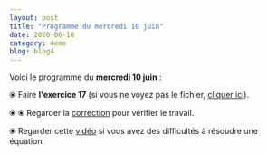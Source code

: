 ```yaml
---
layout: post
title: "Programme du mercredi 10 juin"
date: 2020-06-10
category: 4eme
blog: blog4
---
```


Voici le programme du <b>mercredi 10 juin</b> :

⦿ Faire <b>l'exercice 17</b> (si vous ne voyez pas le fichier, <a href="/exercices/4eme/4eme_exercices_mercredi_10_juin_2020_v2.pdf">cliquer ici</a>). 

<object data="/exercices/4eme/4eme_exercices_mercredi_10_juin_2020_v2.pdf" width="100%" height="500" type='application/pdf'></object>

⦿ ⦿ Regarder la <a class="correction" href="/exercices/4eme/4eme_exercices_mercredi_10_juin_2020_corrections.pdf">correction</a> pour vérifier le travail.

⦿ Regarder cette <a class="video" href="https://youtu.be/uV_EmbYu9_E">vidéo</a> si vous avez des difficultés à résoudre une équation.
